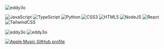 
<img src="https://github-readme-stats-sigma-five.vercel.app/api/top-langs/?username=eddy3o&hide_progress=true&layout=compact" alt="eddy3o" />


![JavaScript](https://img.shields.io/badge/javascript-%23323330.svg?style=for-the-badge&logo=javascript&logoColor=%23F7DF1E) ![TypeScript](https://img.shields.io/badge/typescript-%23007ACC.svg?style=for-the-badge&logo=typescript&logoColor=white) ![Python](https://img.shields.io/badge/python-3670A0?style=for-the-badge&logo=python&logoColor=ffdd54) ![CSS3](https://img.shields.io/badge/css3-%231572B6.svg?style=for-the-badge&logo=css3&logoColor=white) ![HTML5](https://img.shields.io/badge/html5-%23E34F26.svg?style=for-the-badge&logo=html5&logoColor=white) ![NodeJS](https://img.shields.io/badge/node.js-6DA55F?style=for-the-badge&logo=node.js&logoColor=white) ![React](https://img.shields.io/badge/react-%2320232a.svg?style=for-the-badge&logo=react&logoColor=%2361DAFB) ![TailwindCSS](https://img.shields.io/badge/tailwindcss-%2338B2AC.svg?style=for-the-badge&logo=tailwind-css&logoColor=white) 

  <img align="center" src="https://github-readme-stats-sigma-five.vercel.app/api?username=eddy3o&show_icons=true&locale=en" alt="eddy3o" />


  <img align="center" src="https://github-readme-streak-stats.herokuapp.com/?user=eddy3o&" alt="eddy3o" />


[![Apple Music GitHub profile](https://music-profile.rayriffy.com/theme/light.svg?uid=000081.e0d6096cf8b54d07b78b4d73c861f5b0.1735)](https://github.com/rayriffy/apple-music-github-profile)
